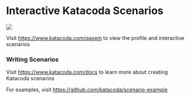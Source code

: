 # Interactive Katacoda Scenarios

[![](http://shields.katacoda.com/katacoda/qasem/count.svg)](https://www.katacoda.com/qasem "Get your profile on Katacoda.com")

Visit https://www.katacoda.com/qasem to view the profile and interactive scenarios

### Writing Scenarios
Visit https://www.katacoda.com/docs to learn more about creating Katacoda scenarios

For examples, visit https://github.com/katacoda/scenario-example
